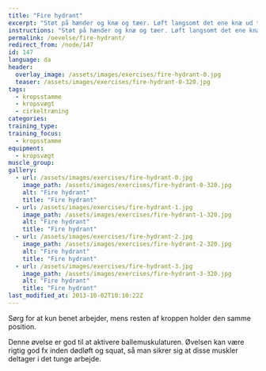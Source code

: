 ```yaml
---
title: "Fire hydrant"
excerpt: "Støt på hænder og knæ og tæer. Løft langsomt det ene knæ ud til siden, indtil underbenet er parallelt med jorden. Sænk det langsomt igen."
instructions: "Støt på hænder og knæ og tæer. Løft langsomt det ene knæ ud til siden, indtil underbenet er parallelt med jorden. Sænk det langsomt igen."
permalink: /oevelse/fire-hydrant/
redirect_from: /node/147
id: 147
language: da
header:
  overlay_image: /assets/images/exercises/fire-hydrant-0.jpg
  teaser: /assets/images/exercises/fire-hydrant-0-320.jpg
tags:
  - kropsstamme
  - kropsvægt
  - cirkeltræning
categories:
training_type: 
training_focus: 
  - kropsstamme
equipment:
  - kropsvægt
muscle_group:
gallery:
  - url: /assets/images/exercises/fire-hydrant-0.jpg
    image_path: /assets/images/exercises/fire-hydrant-0-320.jpg
    alt: "Fire hydrant"
    title: "Fire hydrant"
  - url: /assets/images/exercises/fire-hydrant-1.jpg
    image_path: /assets/images/exercises/fire-hydrant-1-320.jpg
    alt: "Fire hydrant"
    title: "Fire hydrant"
  - url: /assets/images/exercises/fire-hydrant-2.jpg
    image_path: /assets/images/exercises/fire-hydrant-2-320.jpg
    alt: "Fire hydrant"
    title: "Fire hydrant"
  - url: /assets/images/exercises/fire-hydrant-3.jpg
    image_path: /assets/images/exercises/fire-hydrant-3-320.jpg
    alt: "Fire hydrant"
    title: "Fire hydrant"
last_modified_at: 2013-10-02T10:10:22Z
---
```


Sørg for at kun benet arbejder, mens resten af kroppen holder den samme position.

Denne øvelse er god til at aktivere ballemuskulaturen. Øvelsen kan være rigtig god fx inden dødløft og squat, så man sikrer sig at disse muskler deltager i det tunge arbejde.
